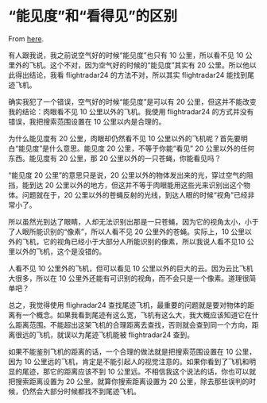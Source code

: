 # “能见度”和“看得见”的区别

From [here](https://yinwang1.substack.com/p/dd4).

有人跟我说，我之前说空气好的时候“能见度”也只有 10 公里，所以看不见 10 公里外的飞机。这个不对，因为空气好的时候的“能见度”其实有 20 公里。所以他以此得出结论，我看 flightradar24 的方法不对，所以其实 flightradar24 能找到尾迹飞机。

确实我犯了一个错误，空气好的时候“能见度”是可以有 20 公里，但这并不能改变我的结论：肉眼看不见 10 公里以外的飞机。我使用 flightradar24 的方式并没有错误，我把搜索范围设置在 10 公里以内是合理的。

为什么能见度有 20 公里，肉眼却仍然看不见 10 公里以外的飞机呢？首先要明白“能见度”是什么意思。能见度 20 公里，不等于你能“看见” 20 公里以外的任何东西。能见度有 20 公里，那 20 公里以外的一只苍蝇，你能看见吗？

“能见度 20 公里”的意思只是说，20 公里以外的物体发出来的光，穿过空气的阻挡，能到达 20 公里以外的地方，但这并不等于肉眼能用这些光来识别出这个物体。问题就在于，20 公里以外的苍蝇反射的光线，到达人眼的时候“视角”已经非常小了。

所以虽然光到达了眼睛，人却无法识别出那是一只苍蝇，因为它的视角太小，小于了人眼所能识别的“像素”，所以人看不见 20 公里外的苍蝇。实际上，10 公里以外的飞机，它的视角已经小于大部分人所能识别的像素，所以我说人看不见10 公里以外的飞机，这个是没错的。

人看不见 10 公里外的飞机，但可以看见 10 公里以外的巨大的云。因为云比飞机大很多，所以在 10 公里外还能有可识别的视角，而不会只是一个像素。道理很简单吧？

总之，我觉得使用 flighradar24 查找尾迹飞机，最重要的问题就是要对物体的距离有一个概念。如果我看到尾迹有这么宽，飞机有这么大，我大概应该知道它在什么距离范围。不能超出这架飞机的合理距离去查找，否则就会查到同一个方向，距离很远的飞机，就误以为尾迹飞机能被 flightradar24 查到。

如果不能鉴别飞机的距离的话，一个合理的做法就是把搜索范围设置在 10 公里，因为 10 公里远的飞机，肯定是不能引起人的视觉注意的。如果你看到了飞机和明显的尾迹，那它的距离应该不到 10 公里远。不相信我这个说法的话，你也可以就把搜索距离设置为 20 公里。就算你搜索距离设置为 20 公里，除去那些误判的时候，仍然会大部分时候都找不到尾迹飞机。
